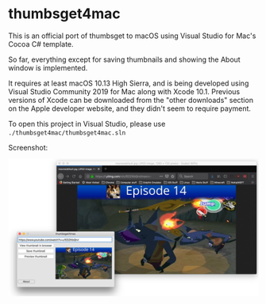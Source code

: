 # thumbsget4mac

This is an official port of thumbsget to macOS using Visual Studio for Mac's Cocoa C# template.

So far, everything except for saving thumbnails and showing the About window is implemented.

It requires at least macOS 10.13 High Sierra, and is being developed using Visual Studio Community 2019 for Mac along with Xcode 10.1. Previous versions of Xcode can be downloaded from the "other downloads" section on the Apple developer website, and they didn't seem to require payment.


To open this project in Visual Studio, please use `./thumbsget4mac/thumbsget4mac.sln` 


Screenshot:

![](../docs/images/thumbsget4mac-with-preview-and-thumbnail-in-firefox.png?raw=true)
